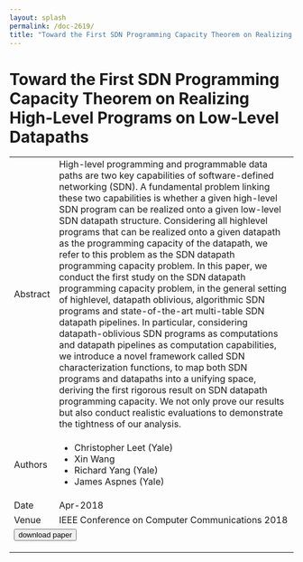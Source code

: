 ```yaml
---
layout: splash
permalink: /doc-2619/
title: "Toward the First SDN Programming Capacity Theorem on Realizing High-Level Programs on Low-Level Datapaths"
---
```


# Toward the First SDN Programming Capacity Theorem on Realizing High-Level Programs on Low-Level Datapaths

<table>
    <tbody>
    <tr>
        <td>Abstract</td>
        <td>High-level programming and programmable data paths are two key capabilities of software-defined networking (SDN). A fundamental problem linking these two capabilities is whether a given high-level SDN program can be realized onto a given low-level SDN datapath structure. Considering all highlevel programs that can be realized onto a given datapath as the programming capacity of the datapath, we refer to this problem as the SDN datapath programming capacity problem. In this paper, we conduct the first study on the SDN datapath programming capacity problem, in the general setting of highlevel, datapath oblivious, algorithmic SDN programs and state-of-the-art multi-table SDN datapath pipelines. In particular, considering datapath-oblivious SDN programs as computations and datapath pipelines as computation capabilities, we introduce a novel framework called SDN characterization functions, to map both SDN programs and datapaths into a unifying space, deriving the first rigorous result on SDN datapath programming capacity. We not only prove our results but also conduct realistic evaluations to demonstrate the tightness of our analysis.</td>
    </tr>
    <tr>
        <td>Authors</td>
        <td>
            <ul>
                <li>Christopher Leet (Yale)</li>
                <li>Xin Wang</li>
                <li>Richard Yang (Yale)</li>
                <li>James Aspnes (Yale)</li>
            </ul>
        </td>
    </tr>
    <tr>
        <td>Date</td>
        <td>Apr-2018</td>
    </tr>
    <tr>
        <td>Venue</td>
        <td>IEEE Conference on Computer Communications 2018</td>
    </tr>
        <tr>
            <td colspan="2">
                <form method="get" action="https://dais-ita.org/sites/default/files/1782_paper.pdf">
                    <button type="submit">download paper</button>
                </form>
            </td>
        </tr>
    </tbody>
</table>
